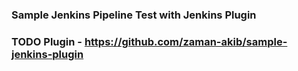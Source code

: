 ### Sample Jenkins Pipeline Test with Jenkins Plugin

### TODO Plugin - https://github.com/zaman-akib/sample-jenkins-plugin 
